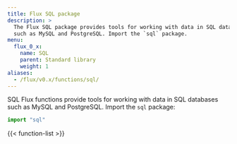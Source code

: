 ```yaml
---
title: Flux SQL package
description: >
  The Flux SQL package provides tools for working with data in SQL databases
  such as MySQL and PostgreSQL. Import the `sql` package.
menu:
  flux_0_x:
    name: SQL
    parent: Standard library
    weight: 1
aliases:
  - /flux/v0.x/functions/sql/
---
```


SQL Flux functions provide tools for working with data in SQL databases such as MySQL and PostgreSQL.
Import the `sql` package:

```js
import "sql"
```

{{< function-list >}}

